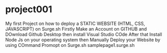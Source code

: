 # project001
 My first Project on how to deploy a STATIC WEBSITE (HTML, CSS, JAVASCRIPT) on Surge.sh
 Firstly Make an Account on GITHUB and DOwnload Github Desktop
 then install Visual Studio COde
 After that Install Node Js on your operating system
 then Manually Deploy your Website by using COmmand Promopt on Surge.sh
 samplepage1.surge.sh
